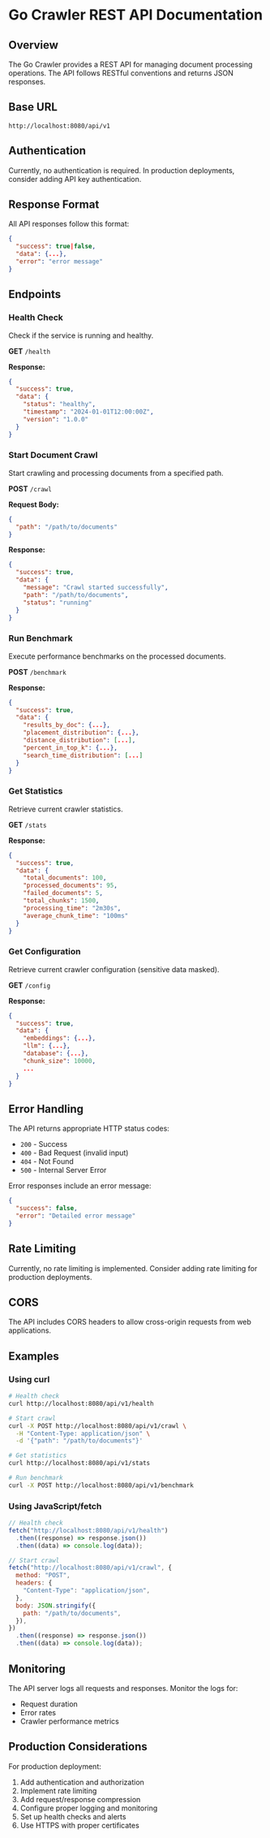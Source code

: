 # Go Crawler REST API Documentation

## Overview

The Go Crawler provides a REST API for managing document processing operations. The API follows RESTful conventions and returns JSON responses.

## Base URL

```
http://localhost:8080/api/v1
```

## Authentication

Currently, no authentication is required. In production deployments, consider adding API key authentication.

## Response Format

All API responses follow this format:

```json
{
  "success": true|false,
  "data": {...},
  "error": "error message"
}
```

## Endpoints

### Health Check

Check if the service is running and healthy.

**GET** `/health`

**Response:**

```json
{
  "success": true,
  "data": {
    "status": "healthy",
    "timestamp": "2024-01-01T12:00:00Z",
    "version": "1.0.0"
  }
}
```

### Start Document Crawl

Start crawling and processing documents from a specified path.

**POST** `/crawl`

**Request Body:**

```json
{
  "path": "/path/to/documents"
}
```

**Response:**

```json
{
  "success": true,
  "data": {
    "message": "Crawl started successfully",
    "path": "/path/to/documents",
    "status": "running"
  }
}
```

### Run Benchmark

Execute performance benchmarks on the processed documents.

**POST** `/benchmark`

**Response:**

```json
{
  "success": true,
  "data": {
    "results_by_doc": {...},
    "placement_distribution": {...},
    "distance_distribution": [...],
    "percent_in_top_k": {...},
    "search_time_distribution": [...]
  }
}
```

### Get Statistics

Retrieve current crawler statistics.

**GET** `/stats`

**Response:**

```json
{
  "success": true,
  "data": {
    "total_documents": 100,
    "processed_documents": 95,
    "failed_documents": 5,
    "total_chunks": 1500,
    "processing_time": "2m30s",
    "average_chunk_time": "100ms"
  }
}
```

### Get Configuration

Retrieve current crawler configuration (sensitive data masked).

**GET** `/config`

**Response:**

```json
{
  "success": true,
  "data": {
    "embeddings": {...},
    "llm": {...},
    "database": {...},
    "chunk_size": 10000,
    ...
  }
}
```

## Error Handling

The API returns appropriate HTTP status codes:

- `200` - Success
- `400` - Bad Request (invalid input)
- `404` - Not Found
- `500` - Internal Server Error

Error responses include an error message:

```json
{
  "success": false,
  "error": "Detailed error message"
}
```

## Rate Limiting

Currently, no rate limiting is implemented. Consider adding rate limiting for production deployments.

## CORS

The API includes CORS headers to allow cross-origin requests from web applications.

## Examples

### Using curl

```bash
# Health check
curl http://localhost:8080/api/v1/health

# Start crawl
curl -X POST http://localhost:8080/api/v1/crawl \
  -H "Content-Type: application/json" \
  -d '{"path": "/path/to/documents"}'

# Get statistics
curl http://localhost:8080/api/v1/stats

# Run benchmark
curl -X POST http://localhost:8080/api/v1/benchmark
```

### Using JavaScript/fetch

```javascript
// Health check
fetch("http://localhost:8080/api/v1/health")
  .then((response) => response.json())
  .then((data) => console.log(data));

// Start crawl
fetch("http://localhost:8080/api/v1/crawl", {
  method: "POST",
  headers: {
    "Content-Type": "application/json",
  },
  body: JSON.stringify({
    path: "/path/to/documents",
  }),
})
  .then((response) => response.json())
  .then((data) => console.log(data));
```

## Monitoring

The API server logs all requests and responses. Monitor the logs for:

- Request duration
- Error rates
- Crawler performance metrics

## Production Considerations

For production deployment:

1. Add authentication and authorization
2. Implement rate limiting
3. Add request/response compression
4. Configure proper logging and monitoring
5. Set up health checks and alerts
6. Use HTTPS with proper certificates
